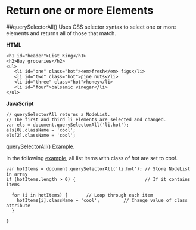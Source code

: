 
# Return one or more Elements

##querySelectorAll()
Uses CSS selector syntax to select one or more elements and returns all of those that match.

**HTML**
~~~
<h1 id="header">List King</h1>
<h2>Buy groceries</h2>
<ul>
   <li id="one" class="hot"><em>fresh</em> figs</li>
   <li id="two" class="hot">pine nuts</li>
   <li id="three" class="hot">honey</li>
   <li id="four">balsamic vinegar</li>
</ul>
~~~

**JavaScript**
~~~
// querySelectorAll returns a NodeList.
// The first and third li elements are selected and changed.
var els = document.querySelectorAll('li.hot');
els[0].className = 'cool';
els[2].className = 'cool';
~~~
<a href="archives/Class Files/query-selector-All.html" target = "_blank">querySelectorAll() Example</a>.

In the following <a href="archives/Class Files/node-list.html" target = "_blank">example</a>, all list items with class of *hot* are set to *cool*.
~~~
var hotItems = document.querySelectorAll('li.hot'); // Store NodeList in array
if (hotItems.length > 0) {                          // If it contains items

  for (i in hotItems) {       // Loop through each item
    hotItems[i].className = 'cool';         // Change value of class attribute
  }

}
~~~
